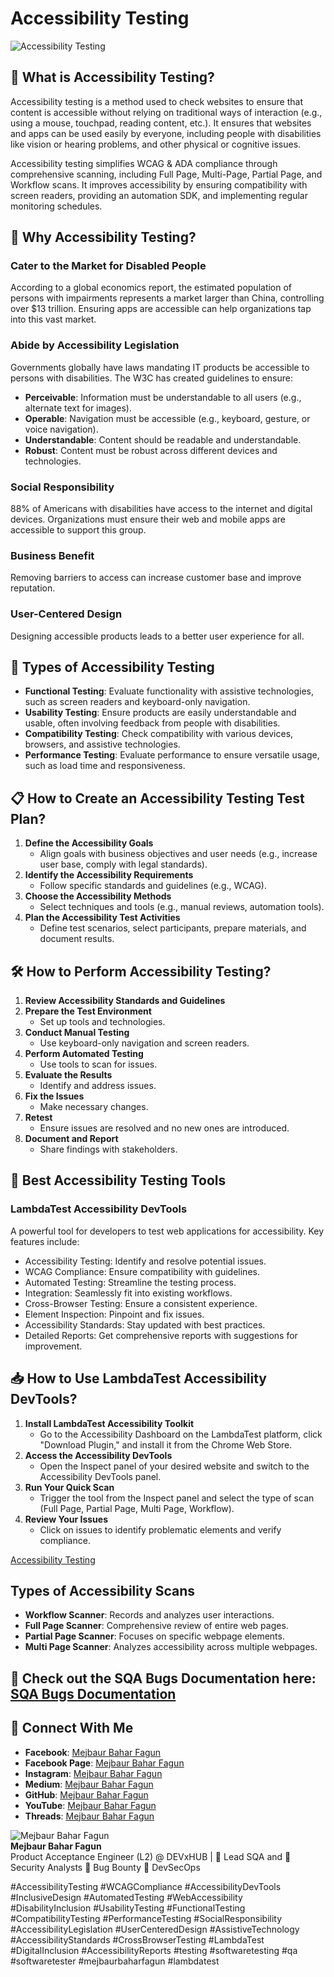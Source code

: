 # Accessibility Testing

![Accessibility Testing](https://media.licdn.com/dms/image/D5612AQHp-IuT9w1DzQ/article-cover_image-shrink_720_1280/0/1716051591793?e=1721260800&v=beta&t=RCNtbTh_e6xZ2liBgC4UWSAHaWhe3nNPp3OfYFmWTJg)

## 🤔 What is Accessibility Testing?
Accessibility testing is a method used to check websites to ensure that content is accessible without relying on traditional ways of interaction (e.g., using a mouse, touchpad, reading content, etc.). It ensures that websites and apps can be used easily by everyone, including people with disabilities like vision or hearing problems, and other physical or cognitive issues.

Accessibility testing simplifies WCAG & ADA compliance through comprehensive scanning, including Full Page, Multi-Page, Partial Page, and Workflow scans. It improves accessibility by ensuring compatibility with screen readers, providing an automation SDK, and implementing regular monitoring schedules.

## 📢 Why Accessibility Testing?
### Cater to the Market for Disabled People
According to a global economics report, the estimated population of persons with impairments represents a market larger than China, controlling over $13 trillion. Ensuring apps are accessible can help organizations tap into this vast market.

### Abide by Accessibility Legislation
Governments globally have laws mandating IT products be accessible to persons with disabilities. The W3C has created guidelines to ensure:
- **Perceivable**: Information must be understandable to all users (e.g., alternate text for images).
- **Operable**: Navigation must be accessible (e.g., keyboard, gesture, or voice navigation).
- **Understandable**: Content should be readable and understandable.
- **Robust**: Content must be robust across different devices and technologies.

### Social Responsibility
88% of Americans with disabilities have access to the internet and digital devices. Organizations must ensure their web and mobile apps are accessible to support this group.

### Business Benefit
Removing barriers to access can increase customer base and improve reputation.

### User-Centered Design
Designing accessible products leads to a better user experience for all.

## 🔧 Types of Accessibility Testing
- **Functional Testing**: Evaluate functionality with assistive technologies, such as screen readers and keyboard-only navigation.
- **Usability Testing**: Ensure products are easily understandable and usable, often involving feedback from people with disabilities.
- **Compatibility Testing**: Check compatibility with various devices, browsers, and assistive technologies.
- **Performance Testing**: Evaluate performance to ensure versatile usage, such as load time and responsiveness.

## 📋 How to Create an Accessibility Testing Test Plan?
1. **Define the Accessibility Goals**
   - Align goals with business objectives and user needs (e.g., increase user base, comply with legal standards).
2. **Identify the Accessibility Requirements**
   - Follow specific standards and guidelines (e.g., WCAG).
3. **Choose the Accessibility Methods**
   - Select techniques and tools (e.g., manual reviews, automation tools).
4. **Plan the Accessibility Test Activities**
   - Define test scenarios, select participants, prepare materials, and document results.

## 🛠 How to Perform Accessibility Testing?
1. **Review Accessibility Standards and Guidelines**
2. **Prepare the Test Environment**
   - Set up tools and technologies.
3. **Conduct Manual Testing**
   - Use keyboard-only navigation and screen readers.
4. **Perform Automated Testing**
   - Use tools to scan for issues.
5. **Evaluate the Results**
   - Identify and address issues.
6. **Fix the Issues**
   - Make necessary changes.
7. **Retest**
   - Ensure issues are resolved and no new ones are introduced.
8. **Document and Report**
   - Share findings with stakeholders.

## 🚀 Best Accessibility Testing Tools
### LambdaTest Accessibility DevTools
A powerful tool for developers to test web applications for accessibility. Key features include:
- Accessibility Testing: Identify and resolve potential issues.
- WCAG Compliance: Ensure compatibility with guidelines.
- Automated Testing: Streamline the testing process.
- Integration: Seamlessly fit into existing workflows.
- Cross-Browser Testing: Ensure a consistent experience.
- Element Inspection: Pinpoint and fix issues.
- Accessibility Standards: Stay updated with best practices.
- Detailed Reports: Get comprehensive reports with suggestions for improvement.

## 📥 How to Use LambdaTest Accessibility DevTools?
1. **Install LambdaTest Accessibility Toolkit**
   - Go to the Accessibility Dashboard on the LambdaTest platform, click "Download Plugin," and install it from the Chrome Web Store.
2. **Access the Accessibility DevTools**
   - Open the Inspect panel of your desired website and switch to the Accessibility DevTools panel.
3. **Run Your Quick Scan**
   - Trigger the tool from the Inspect panel and select the type of scan (Full Page, Partial Page, Multi Page, Workflow).
4. **Review Your Issues**
   - Click on issues to identify problematic elements and verify compliance.

[Accessibility Testing](https://youtu.be/EPjajfWZyPw)



## Types of Accessibility Scans
- **Workflow Scanner**: Records and analyzes user interactions.
- **Full Page Scanner**: Comprehensive review of entire web pages.
- **Partial Page Scanner**: Focuses on specific webpage elements.
- **Multi Page Scanner**: Analyzes accessibility across multiple webpages.

## 🎯 Check out the SQA Bugs Documentation here: [SQA Bugs Documentation](https://lnkd.in/gzAqB6AF)

## 🔀 Connect With Me
- **Facebook**: [Mejbaur Bahar Fagun](https://lnkd.in/dQhnGZTy)
- **Facebook Page**: [Mejbaur Bahar Fagun](https://lnkd.in/gaSKMG2y)
- **Instagram**: [Mejbaur Bahar Fagun](https://lnkd.in/gid7Ehku)
- **Medium**: [Mejbaur Bahar Fagun](https://lnkd.in/gP6V2iQz)
- **GitHub**: [Mejbaur Bahar Fagun](https://github.com/fagunti)
- **YouTube**: [Mejbaur Bahar Fagun](https://lnkd.in/gg9AY4BE)
- **Threads**: [Mejbaur Bahar Fagun](https://www.threads.net/@fagun018)



![Mejbaur Bahar Fagun](https://th.bing.com/th/id/OIP.kZ7sZWgg-zvkLAeAjttqpgHaHa?rs=1&pid=ImgDetMain)  
**Mejbaur Bahar Fagun**  
Product Acceptance Engineer (L2) @ DEVxHUB | 🥸 Lead SQA and 🐞 Security Analysts 🐛 Bug Bounty 👻 DevSecOps


#AccessibilityTesting #WCAGCompliance #AccessibilityDevTools #InclusiveDesign #AutomatedTesting #WebAccessibility #DisabilityInclusion #UsabilityTesting #FunctionalTesting #CompatibilityTesting #PerformanceTesting #SocialResponsibility #AccessibilityLegislation #UserCenteredDesign #AssistiveTechnology #AccessibilityStandards #CrossBrowserTesting #LambdaTest #DigitalInclusion #AccessibilityReports #testing #softwaretesting #qa #softwaretester #mejbaurbaharfagun #lambdatest
